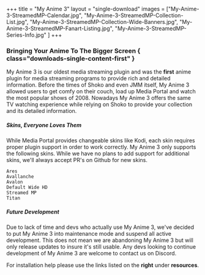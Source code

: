 +++
title = "My Anime 3"
layout = "single-download"
images = ["My-Anime-3-StreamedMP-Calendar.jpg", "My-Anime-3-StreamedMP-Collection-List.jpg", "My-Anime-3-StreamedMP-Collection-Wide-Banners.jpg", "My-Anime-3-StreamedMP-Fanart-Listing.jpg", "My-Anime-3-StreamedMP-Series-Info.jpg" ]
+++

### Bringing Your Anime To The Bigger Screen { class="downloads-single-content-first" }

My Anime 3 is our oldest media streaming plugin and was the **first** anime plugin for media streaming programs to provide rich and detailed information. Before the times of Shoko and even JMM itself, My Anime 3 allowed users to get comfy on their couch, load up Media Portal and watch the most popular shows of 2008. Nowadays My Anime 3 offers the same TV watching experience while relying on Shoko to provide your collection and its detailed information. 

##### Skins, Everyone Loves Them

While Media Portal provides changeable skins like Kodi, each skin requires proper plugin support in order to work correctly. My Anime 3 only supports the following skins. While we have no plans to add support for additional skins, we'll always accept PR's on Github for new skins.

    Ares
    Avallanche
    Avalon
    Default Wide HD
    Streamed MP
    Titan
    
##### Future Development

Due to lack of time and devs who actually use My Anime 3, we've decided to put My Anime 3 into maintenance mode and suspend all active development. This does not mean we are abandoning My Anime 3 but will only release updates to insure it's still usable. Any devs looking to continue development of My Anime 3 are welcome to contact us on Discord.  

For installation help please use the links listed on the **right** under **resources**.